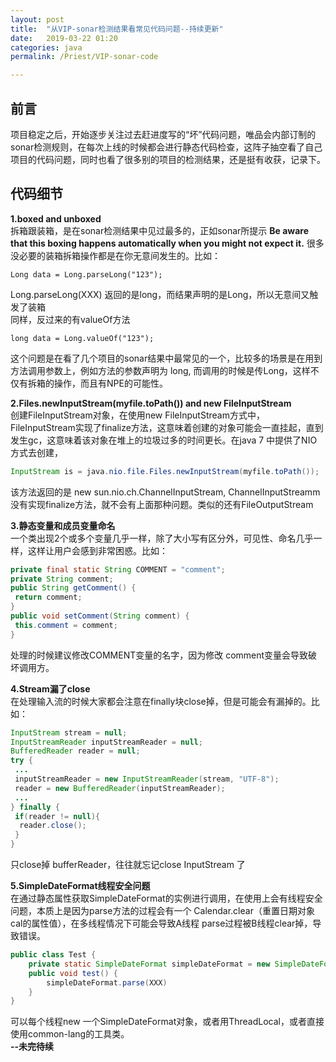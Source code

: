 ```yaml
---
layout: post  
title:  "从VIP-sonar检测结果看常见代码问题--持续更新"  
date:   2019-03-22 01:20  
categories: java  
permalink: /Priest/VIP-sonar-code

---
```


## 前言  
项目稳定之后，开始逐步关注过去赶进度写的“坏”代码问题，唯品会内部订制的sonar检测规则，在每次上线的时候都会进行静态代码检查，这阵子抽空看了自己项目的代码问题，同时也看了很多别的项目的检测结果，还是挺有收获，记录下。  

## 代码细节
**1.boxed and unboxed**  
拆箱跟装箱，是在sonar检测结果中见过最多的，正如sonar所提示 **Be aware that this boxing happens automatically when you might not expect it.** 很多没必要的装箱拆箱操作都是在你无意间发生的。比如：  
```
Long data = Long.parseLong("123");
```

Long.parseLong(XXX) 返回的是long，而结果声明的是Long，所以无意间又触发了装箱  
同样，反过来的有valueOf方法  
```
long data = Long.valueOf("123");
```

这个问题是在看了几个项目的sonar结果中最常见的一个，比较多的场景是在用到方法调用参数上，例如方法的参数声明为 long, 而调用的时候是传Long，这样不仅有拆箱的操作，而且有NPE的可能性。  

**2.Files.newInputStream(myfile.toPath()) and new FileInputStream**  
创建FileInputStream对象，在使用new FileInputStream方式中，FileInputStream实现了finalize方法，这意味着创建的对象可能会一直挂起，直到发生gc，这意味着该对象在堆上的垃圾过多的时间更长。在java 7 中提供了NIO方式去创建，  
```java  
InputStream is = java.nio.file.Files.newInputStream(myfile.toPath()); 
```
该方法返回的是 new sun.nio.ch.ChannelInputStream, ChannelInputStreamm没有实现finalize方法，就不会有上面那种问题。类似的还有FileOutputStream  

**3.静态变量和成员变量命名**  
一个类出现2个或多个变量几乎一样，除了大小写有区分外，可见性、命名几乎一样，这样让用户会感到非常困惑。比如：  

```java
private final static String COMMENT = "comment";
private String comment;
public String getComment() {
 return comment;
}
public void setComment(String comment) {
 this.comment = comment;
}

```
处理的时候建议修改COMMENT变量的名字，因为修改 comment变量会导致破坏调用方。  

**4.Stream漏了close**  
在处理输入流的时候大家都会注意在finally块close掉，但是可能会有漏掉的。比如：  

```java 
InputStream stream = null;
InputStreamReader inputStreamReader = null;
BufferedReader reader = null;
try {
 ...
 inputStreamReader = new InputStreamReader(stream, "UTF-8");
 reader = new BufferedReader(inputStreamReader);
 ...
} finally {
 if(reader != null){
  reader.close();
 }
}
```
只close掉 bufferReader，往往就忘记close InputStream 了  

**5.SimpleDateFormat线程安全问题**  
在通过静态属性获取SimpleDateFormat的实例进行调用，在使用上会有线程安全问题，本质上是因为parse方法的过程会有一个 Calendar.clear（重置日期对象cal的属性值），在多线程情况下可能会导致A线程 parse过程被B线程clear掉，导致错误。  

```java
public class Test {  
  	private static SimpleDateFormat simpleDateFormat = new SimpleDateFormat("yyyy-MM-dd");
  	public void test() {
  		simpleDateFormat.parse(XXX)
  	}
}
```
可以每个线程new 一个SimpleDateFormat对象，或者用ThreadLocal，或者直接使用common-lang的工具类。  
**--未完待续**
